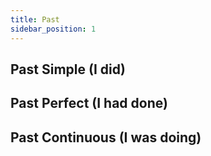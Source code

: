 ```yaml
---
title: Past
sidebar_position: 1
---
```


## Past Simple (I did)

## Past Perfect (I had done)

## Past Continuous (I was doing)
